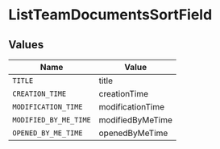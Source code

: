 # ListTeamDocumentsSortField


## Values

| Name                  | Value                 |
| --------------------- | --------------------- |
| `TITLE`               | title                 |
| `CREATION_TIME`       | creationTime          |
| `MODIFICATION_TIME`   | modificationTime      |
| `MODIFIED_BY_ME_TIME` | modifiedByMeTime      |
| `OPENED_BY_ME_TIME`   | openedByMeTime        |